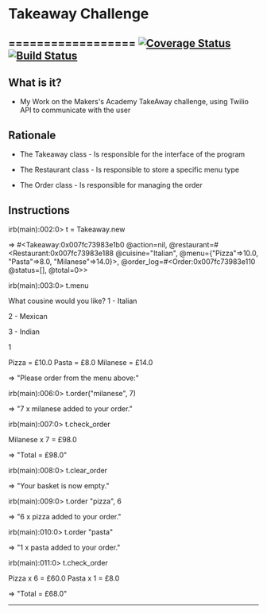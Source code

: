# Takeaway Challenge 
==================
[![Coverage Status](https://coveralls.io/repos/github/MarcoCode/takeaway-challenge/badge.svg?branch=master)](https://coveralls.io/github/MarcoCode/takeaway-challenge?branch=master) [![Build Status](https://travis-ci.org/MarcoCode/takeaway-challenge.svg?branch=master)](https://travis-ci.org/MarcoCode/takeaway-challenge)
------------------

What is it?
-----------

* My Work on the Makers's Academy TakeAway challenge, using Twilio API to communicate with the user

Rationale
---------

* The Takeaway class
           - Is responsible for the interface of the program 
		   
* The Restaurant class
           - Is responsible to store a specific menu type 

* The Order class 
           - Is responsible for managing the order

Instructions
------------

irb(main):002:0> t = Takeaway.new

=> \#\<Takeaway:0x007fc73983e1b0 @action=nil, @restaurant=\#\<Restaurant:0x007fc73983e188 @cuisine="Italian", @menu={"Pizza"=>10.0, "Pasta"=>8.0, "Milanese"=>14.0}>, @order_log=\#\<Order:0x007fc73983e110 @status=[], @total=0>\>

irb(main):003:0> t.menu

What cousine would you like?
1 - Italian

2 - Mexican

3 - Indian


1

Pizza = £10.0
Pasta = £8.0
Milanese = £14.0

=> "Please order from the menu above:"

irb(main):006:0> t.order("milanese", 7)

=> "7 x milanese added to your order."

irb(main):007:0> t.check_order

Milanese x 7 = £98.0

=> "Total = £98.0"

irb(main):008:0> t.clear_order

=> "Your basket is now empty."

irb(main):009:0> t.order "pizza", 6

=> "6 x pizza added to your order."

irb(main):010:0> t.order "pasta"

=> "1 x pasta added to your order."

irb(main):011:0> t.check_order

Pizza x 6 = £60.0
Pasta x 1 = £8.0

=> "Total = £68.0"









-------








